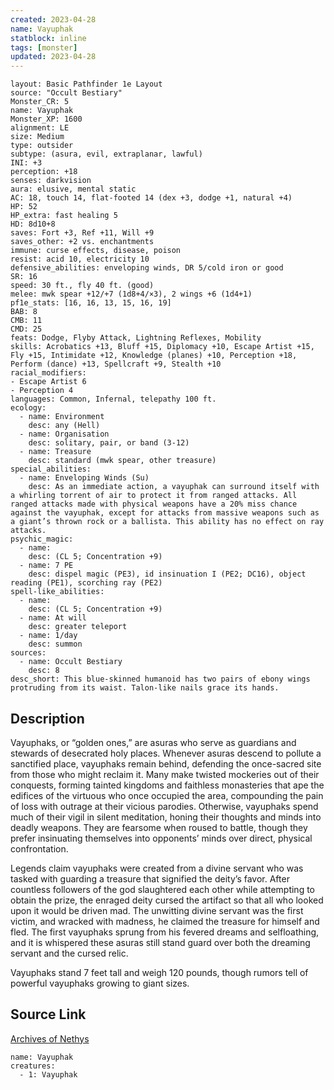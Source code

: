 ```yaml
---
created: 2023-04-28
name: Vayuphak
statblock: inline
tags: [monster]
updated: 2023-04-28
---
```

```statblock
layout: Basic Pathfinder 1e Layout
source: "Occult Bestiary"
Monster_CR: 5
name: Vayuphak
Monster_XP: 1600
alignment: LE
size: Medium
type: outsider
subtype: (asura, evil, extraplanar, lawful)
INI: +3
perception: +18
senses: darkvision
aura: elusive, mental static
AC: 18, touch 14, flat-footed 14 (dex +3, dodge +1, natural +4)
HP: 52
HP_extra: fast healing 5
HD: 8d10+8
saves: Fort +3, Ref +11, Will +9
saves_other: +2 vs. enchantments
immune: curse effects, disease, poison
resist: acid 10, electricity 10
defensive_abilities: enveloping winds, DR 5/cold iron or good
SR: 16
speed: 30 ft., fly 40 ft. (good)
melee: mwk spear +12/+7 (1d8+4/×3), 2 wings +6 (1d4+1)
pf1e_stats: [16, 16, 13, 15, 16, 19]
BAB: 8
CMB: 11
CMD: 25
feats: Dodge, Flyby Attack, Lightning Reflexes, Mobility
skills: Acrobatics +13, Bluff +15, Diplomacy +10, Escape Artist +15, Fly +15, Intimidate +12, Knowledge (planes) +10, Perception +18, Perform (dance) +13, Spellcraft +9, Stealth +10
racial_modifiers:
- Escape Artist 6
- Perception 4
languages: Common, Infernal, telepathy 100 ft.
ecology:
  - name: Environment
    desc: any (Hell)
  - name: Organisation
    desc: solitary, pair, or band (3-12)
  - name: Treasure
    desc: standard (mwk spear, other treasure)
special_abilities:
  - name: Enveloping Winds (Su)
    desc: As an immediate action, a vayuphak can surround itself with a whirling torrent of air to protect it from ranged attacks. All ranged attacks made with physical weapons have a 20% miss chance against the vayuphak, except for attacks from massive weapons such as a giant’s thrown rock or a ballista. This ability has no effect on ray attacks.
psychic_magic:
  - name:
    desc: (CL 5; Concentration +9)
  - name: 7 PE
    desc: dispel magic (PE3), id insinuation I (PE2; DC16), object reading (PE1), scorching ray (PE2)
spell-like_abilities:
  - name:
    desc: (CL 5; Concentration +9)
  - name: At will
    desc: greater teleport
  - name: 1/day
    desc: summon
sources:
  - name: Occult Bestiary
    desc: 8
desc_short: This blue-skinned humanoid has two pairs of ebony wings protruding from its waist. Talon-like nails grace its hands.
```
## Description
Vayuphaks, or “golden ones,” are asuras who serve as guardians and stewards of desecrated holy places. Whenever asuras descend to pollute a sanctified place, vayuphaks remain behind, defending the once-sacred site from those who might reclaim it. Many make twisted mockeries out of their conquests, forming tainted kingdoms and faithless monasteries that ape the edifices of the virtuous who once occupied the area, compounding the pain of loss with outrage at their vicious parodies. Otherwise, vayuphaks spend much of their vigil in silent meditation, honing their thoughts and minds into deadly weapons. They are fearsome when roused to battle, though they prefer insinuating themselves into opponents’ minds over direct, physical confrontation.

Legends claim vayuphaks were created from a divine servant who was tasked with guarding a treasure that signified the deity’s favor. After countless followers of the god slaughtered each other while attempting to obtain the prize, the enraged deity cursed the artifact so that all who looked upon it would be driven mad. The unwitting divine servant was the first victim, and wracked with madness, he claimed the treasure for himself and fled. The first vayuphaks sprung from his fevered dreams and selfloathing, and it is whispered these asuras still stand guard over both the dreaming servant and the cursed relic.

Vayuphaks stand 7 feet tall and weigh 120 pounds, though rumors tell of powerful vayuphaks growing to giant sizes.
## Source Link
[Archives of Nethys](https://aonprd.com/MonsterDisplay.aspx?ItemName=Vayuphak)
```encounter-table
name: Vayuphak
creatures:
  - 1: Vayuphak
```
